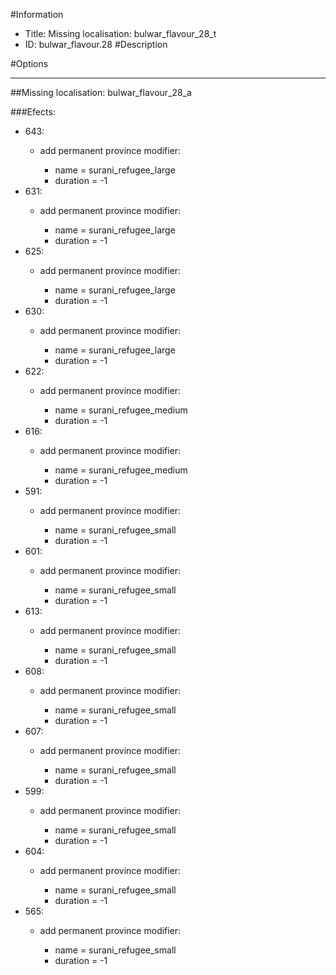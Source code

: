 #Information
 - Title: Missing localisation: bulwar_flavour_28_t
 - ID: bulwar_flavour.28
#Description

#Options

___
##Missing localisation: bulwar_flavour_28_a

###Efects:<ul><li>643:</li><ul><li>add permanent province modifier:</li><ul><li>name = surani_refugee_large</li><li>duration = -1</li></ul></ul><li>631:</li><ul><li>add permanent province modifier:</li><ul><li>name = surani_refugee_large</li><li>duration = -1</li></ul></ul><li>625:</li><ul><li>add permanent province modifier:</li><ul><li>name = surani_refugee_large</li><li>duration = -1</li></ul></ul><li>630:</li><ul><li>add permanent province modifier:</li><ul><li>name = surani_refugee_large</li><li>duration = -1</li></ul></ul><li>622:</li><ul><li>add permanent province modifier:</li><ul><li>name = surani_refugee_medium</li><li>duration = -1</li></ul></ul><li>616:</li><ul><li>add permanent province modifier:</li><ul><li>name = surani_refugee_medium</li><li>duration = -1</li></ul></ul><li>591:</li><ul><li>add permanent province modifier:</li><ul><li>name = surani_refugee_small</li><li>duration = -1</li></ul></ul><li>601:</li><ul><li>add permanent province modifier:</li><ul><li>name = surani_refugee_small</li><li>duration = -1</li></ul></ul><li>613:</li><ul><li>add permanent province modifier:</li><ul><li>name = surani_refugee_small</li><li>duration = -1</li></ul></ul><li>608:</li><ul><li>add permanent province modifier:</li><ul><li>name = surani_refugee_small</li><li>duration = -1</li></ul></ul><li>607:</li><ul><li>add permanent province modifier:</li><ul><li>name = surani_refugee_small</li><li>duration = -1</li></ul></ul><li>599:</li><ul><li>add permanent province modifier:</li><ul><li>name = surani_refugee_small</li><li>duration = -1</li></ul></ul><li>604:</li><ul><li>add permanent province modifier:</li><ul><li>name = surani_refugee_small</li><li>duration = -1</li></ul></ul><li>565:</li><ul><li>add permanent province modifier:</li><ul><li>name = surani_refugee_small</li><li>duration = -1</li></ul></ul></ul>
